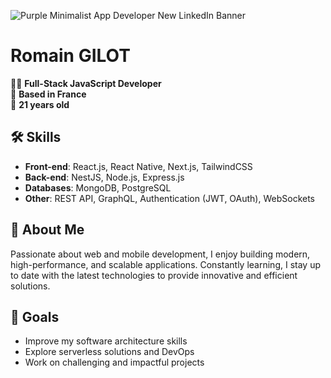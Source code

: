 ![Purple Minimalist App Developer New LinkedIn Banner](https://github.com/user-attachments/assets/5c528852-bdfc-41cf-8b9d-0eef033ebfed)
# Romain GILOT 
👨‍💻 **Full-Stack JavaScript Developer**  
📍 **Based in France**  
📅 **21 years old**  

## 🛠️ Skills  
- **Front-end**: React.js, React Native, Next.js, TailwindCSS  
- **Back-end**: NestJS, Node.js, Express.js  
- **Databases**: MongoDB, PostgreSQL  
- **Other**: REST API, GraphQL, Authentication (JWT, OAuth), WebSockets  

## 🎯 About Me  
Passionate about web and mobile development, I enjoy building modern, high-performance, and scalable applications. Constantly learning, I stay up to date with the latest technologies to provide innovative and efficient solutions.  

## 🚀 Goals  
- Improve my software architecture skills  
- Explore serverless solutions and DevOps  
- Work on challenging and impactful projects  


